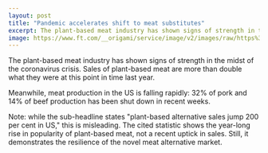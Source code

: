 ```yaml
---
layout: post
title: "Pandemic accelerates shift to meat substitutes"
excerpt: The plant-based meat industry has shown signs of strength in the midst of the coronavirus crisis.
image: https://www.ft.com/__origami/service/image/v2/images/raw/https%3A%2F%2Fd1e00ek4ebabms.cloudfront.net%2Fproduction%2F90c19457-3af0-4e54-aae9-2cac281c7b3a.jpg?fit=scale-down&source=next&width=700
---
```


The plant-based meat industry has shown signs of strength in the midst of the coronavirus crisis. Sales of plant-based meat are more than double what they were at this point in time last year.

Meanwhile, meat production in the US is falling rapidly: 32% of pork and 14% of beef production has been shut down in recent weeks.

Note: while the sub-headline states "plant-based alternative sales jump 200 per cent in US," this is misleading. The cited statistic shows the year-long rise in popularity of plant-based meat, not a recent uptick in sales. Still, it demonstrates the resilience of the novel meat alternative market.
